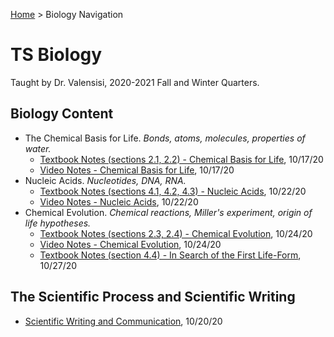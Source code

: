 [Home](https://andre-ye.github.io) > Biology Navigation
# TS Biology
Taught by Dr. Valensisi, 2020-2021 Fall and Winter Quarters.

## Biology Content
- The Chemical Basis for Life. *Bonds, atoms, molecules, properties of water.*
  - [Textbook Notes (sections 2.1, 2.2) - Chemical Basis for Life](https://andre-ye.github.io/biology/chemical-basis-for-life-notes), 10/17/20
  - [Video Notes - Chemical Basis for Life](https://andre-ye.github.io/biology/video_chemical_basis_for_life), 10/17/20
- Nucleic Acids. *Nucleotides, DNA, RNA.*
  - [Textbook Notes (sections 4.1, 4.2, 4.3) - Nucleic Acids](https://andre-ye.github.io/biology/nucleic-acids/textbook-notes), 10/22/20
  - [Video Notes - Nucleic Acids](https://andre-ye.github.io/biology/nucleic-acids/video-notes), 10/22/20
- Chemical Evolution. *Chemical reactions, Miller's experiment, origin of life hypotheses.*
  - [Textbook Notes (sections 2.3, 2.4) - Chemical Evolution](https://andre-ye.github.io/biology/chemical-evolution/textbook-notes), 10/24/20
  - [Video Notes - Chemical Evolution](https://andre-ye.github.io/biology/chemical-evolution/video-notes), 10/24/20
  - [Textbook Notes (section 4.4) - In Search of the First Life-Form](https://andre-ye.github.io/biology/chemical-evolution/in-search-of-the-first-life-form), 10/27/20

## The Scientific Process and Scientific Writing
- [Scientific Writing and Communication](https://andre-ye.github.io/biology/scientific-writing-and-communication), 10/20/20
